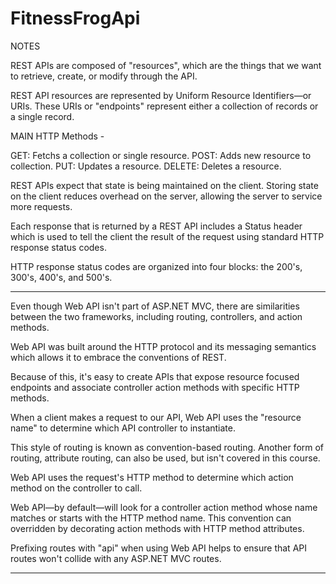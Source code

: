# FitnessFrogApi

NOTES
 
REST APIs are composed of "resources", which are the things that we want to retrieve, create, or modify through the API.

REST API resources are represented by Uniform Resource Identifiers—or URIs. These URIs or "endpoints" represent either a collection of records or a single record.

MAIN HTTP Methods -

GET: Fetchs a collection or single resource.
POST: Adds new resource to collection.
PUT: Updates a resource.
DELETE: Deletes a resource.

REST APIs expect that state is being maintained on the client. Storing state on the client reduces overhead on the server, allowing the server to service more requests.

Each response that is returned by a REST API includes a Status header which is used to tell the client the result of the request using standard HTTP response status codes. 

HTTP response status codes are organized into four blocks: the 200's, 300's, 400's, and 500's.

--------------------------------------------------------------

Even though Web API isn't part of ASP.NET MVC, there are similarities between the two frameworks, including routing, controllers, and action methods.

Web API was built around the HTTP protocol and its messaging semantics which allows it to embrace the conventions of REST.

Because of this, it's easy to create APIs that expose resource focused endpoints and associate controller action methods with specific HTTP methods.

When a client makes a request to our API, Web API uses the "resource name" to determine which API controller to instantiate. 

This style of routing is known as convention-based routing. Another form of routing, attribute routing, can also be used, but isn't covered in this course.

Web API uses the request's HTTP method to determine which action method on the controller to call.

Web API—by default—will look for a controller action method whose name matches or starts with the HTTP method name. This convention can overridden by decorating action methods with HTTP method attributes.

Prefixing routes with "api" when using Web API helps to ensure that API routes won't collide with any ASP.NET MVC routes.

--------------------------------------------------------------
